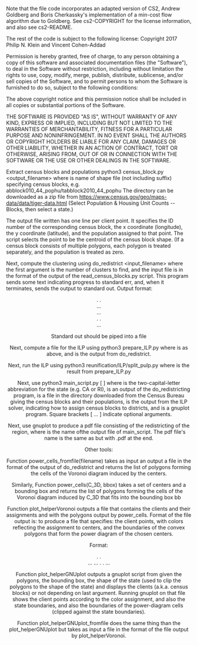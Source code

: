 Note that the file  code incorporates an adapted version of CS2, Andrew
Goldberg and Boris Cherkassky's implementation of a min-cost flow
algorithm due to Goldberg.  See cs2-COPYRIGHT for the license
information, and also see cs2-README.

The rest of the code is subject to the following license:
Copyright 2017 Philip N. Klein and Vincent Cohen-Addad

Permission is hereby granted, free of charge, to any person obtaining a copy of this software and associated documentation files (the "Software"), to deal in the Software without restriction, including without limitation the rights to use, copy, modify, merge, publish, distribute, sublicense, and/or sell copies of the Software, and to permit persons to whom the Software is furnished to do so, subject to the following conditions:

The above copyright notice and this permission notice shall be included in all copies or substantial portions of the Software.

THE SOFTWARE IS PROVIDED "AS IS", WITHOUT WARRANTY OF ANY KIND, EXPRESS OR IMPLIED, INCLUDING BUT NOT LIMITED TO THE WARRANTIES OF MERCHANTABILITY, FITNESS FOR A PARTICULAR PURPOSE AND NONINFRINGEMENT. IN NO EVENT SHALL THE AUTHORS OR COPYRIGHT HOLDERS BE LIABLE FOR ANY CLAIM, DAMAGES OR OTHER LIABILITY, WHETHER IN AN ACTION OF CONTRACT, TORT OR OTHERWISE, ARISING FROM, OUT OF OR IN CONNECTION WITH THE SOFTWARE OR THE USE OR OTHER DEALINGS IN THE SOFTWARE.


Extract census blocks and populations
  python3  census_block.py <census block shape filename> <output_filename>
where <census block shape filename> is name of shape file (not
  including suffix) specifying census blocks, e.g.
          abblock010_44_pophu/tabblock2010_44_pophu
The directory can be downloaded as a zip file from https://www.census.gov/geo/maps-data/data/tiger-data.html
(Select Population & Housing Unit Counts -- Blocks, then select a state.)

The output file written has one line per client point.
It specifies the ID number of the corresponding census block, the x coordinate (longitude), the y coordinate
(latitude), and the population assigned to that point.
The script selects the point to be the centroid of the census block
shape. (If a census block consists of multiple polygons, each polygon
is treated separately, and the population is treated as zero.

Next, compute the clustering using
   do_redistrict <k> <input_filename>
where the first argument is the number of clusters to find, and the
input file is in the format of the output of the read_census_blocks.py script.
This program sends some text indicating progress to standard err, and,
when it terminates, sends the output to standard out.
 Output format:
    <num centers> <num clients>
    <center x> <center y> <center z>
    <center x> <center y> <center z>
    .
    .
    <center x> <center y> <center z>
    <census block ID> <client x> <client y> <center id> <subpopulation> <center id> <subpopulation> ... <center id> <subpopulation>
    <census block ID> <client x> <client y> <center id> <subpopulation> <center id> <subpopulation> ... <center id> <subpopulation>
    .
    .
    <census block ID> <client x> <client y> <center id> <subpopulation> <center id> <subpopulation> ... <center id> <subpopulation>

Standard out should be piped into a file

Next, compute a file for the ILP using
  python3 prepare_ILP.py <census block shape filename>  <redistricting solution filename  > <outputfilename>
where <census block shape filename> is as above, and <redistricting solution filename>
is the output from do_redistrict.

Next, run the ILP using
   python3 reunification/ILP/split_pulp.py <ILP input> <output filename> <log filename>
where <ILP input> is the result from prepare_ILP.py

Next, use
   python3 main_script.py <state abbreviation> <redistricting filename> <state shape filename> [<census block shape filename> <census block assignment filename>] <output filename>
   where
      <state abbreviation> is the two-capital-letter abbreviation for the state (e.g. CA or RI),
      <redistricting filename> is an output of the do_redistricting program,
      <state shape filename> is a file in the directory downloaded from the Census Bureau giving the census blocks and their populations,
      <census block assignment filename> is the output from the ILP solver, indicating how to assign census blocks to districts,
      and <output filename> is a gnuplot program. 
Square brackets [ ... ] indicate optional arguments.


Next, use
   gnuplot <filename> 
to produce a pdf file consisting of the redistricting of the region,
where <filename> is the name ofthe output file of main_script.
The pdf file's name is the same as <filename> but with .pdf at the end.




Other tools:

Function power_cells_fromfile(filename) takes
as input an output a file in the format of the output of 
do_redistrict and returns the list of polygons forming the cells of
the Voronoi diagram induced by the centers.

Similarly, Function power_cells(C_3D, bbox) takes a set
of centers and a bounding box and returns the list of polygons
forming the cells of the Voronoi diagram induced by C_3D that fits
into the bounding box bb

Function plot_helperVoronoi outputs a file that contains the clients
and their assignments and with the polygons output by power_cells.
Format of the file output is:
to produce a file that specifies:
   the client points, with colors reflecting the assignment to
   centers, and the boundaries of the convex polygons that form the
   power diagram of the chosen centers.
   
Format:
     <num centers> <num clients>
     <center x> <center y> <color>
     <center x> <center y> <color>
      .
      .
      <center x> <center y> <color>
      <x> <y> <x> <y> ... <x> <y> 
      <x> <y> <x> <y> ... <x> <y> 
      .
      .
      <x> <y> <x> <y> ... <x> <y> 



Function plot_helperGNUplot outputs a gnuplot script from
given the polygons, the bounding box, the shape of the state (used
to clip the polygons to the shape of the state) and displays the
clients (a.k.a. census blocks) or not depending on last argument.
Running gnuplot on that file shows the client points according
to the color assignment, and
also the state boundaries, and also the boundaries of the
power-diagram cells (clipped against the state boundaries).


Function plot_helperGNUplot_fromfile does the same thing than
the plot_helperGNUplot but takes as input a file in the format
of the file output by plot_helperVoronoi.
